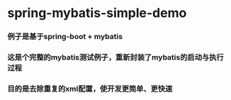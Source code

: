 # spring-mybatis-simple-demo
### 例子是基于spring-boot + mybatis
### 这是个完整的mybatis测试例子，重新封装了mybatis的启动与执行过程
### 目的是去除重复的xml配置，使开发更简单、更快速
